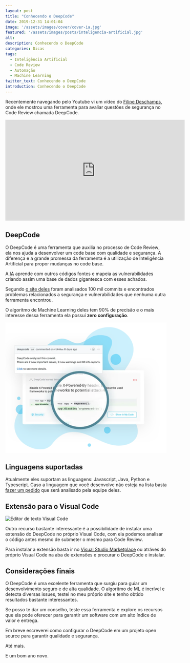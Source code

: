 ```yaml
---
layout: post
title: "Conhecendo o DeepCode"
date: 2019-12-31 14:01:04
image: '/assets/images/cover/cover-ia.jpg'
featured: '/assets/images/posts/inteligencia-artificial.jpg'
alt:
description: Conhecendo o DeepCode
categories: Dicas
tags:
  - Inteligência Artificial
  - Code Review
  - Automação
  - Machine Learning
twitter_text: Conhecendo o DeepCode
introduction: Conhecendo o DeepCode
---
```


Recentemente navegando pelo Youtube vi um vídeo do [Filipe Deschamps](https://www.youtube.com/channel/UCU5JicSrEM5A63jkJ2QvGYw), onde ele mostrou uma ferramenta para avaliar questões de segurança no <span lang="en">Code Review</span> chamada DeepCode.

<iframe width="560" height="315" src="https://www.youtube.com/embed/eeMWZPZGhVk" frameborder="0" allow="accelerometer; autoplay; encrypted-media; gyroscope; picture-in-picture" allowfullscreen></iframe>

## DeepCode

O <span lang="en">DeepCode</span> é uma ferramenta que auxilia no processo de <span lang="en">Code Review</span>, ela nos ajuda a desenvolver um code base com qualidade e segurança.
A diferença e a grande promessa da ferramenta é a utilização de Inteligência Artificial para propor mudanças no code base.

A <abbr title="Inteligência Artificial">IA</abbr> aprende com outros códigos fontes e mapeia as vulnerabilidades criando assim uma base de dados gigantesca com esses achados.

Segundo [o site deles](https://deepcode.ai) foram analisados 100 mil commits e encontrados problemas relacionados a segurança e vulnerabilidades que nenhuma outra ferramenta encontrou.

O algoritmo de Machine Learning deles tem 90% de precisão e o mais interesse dessa ferramenta ela possuí **zero configuração**.

![Imagem ilustrativa do DeepCode](/assets/images/posts/deepcode.png)

## Linguagens suportadas

Atualmente eles suportam as linguagens: Javascript, Java, Python e Typescript. Caso a linguagem que você desenvolve não esteja na lista basta [fazer um pedido](https://www.deepcode.ai/feedback?select=1) que será analisado pela equipe deles.

## Extensão para o Visual Code

![Editor de texto Visual Code](/assets/posts/visualcode.jpg)

Outro recurso bastante interessante é a possibilidade de instalar uma extensão do DeepCode no próprio Visual Code, com ela podemos analisar o código antes mesmo de submeter o mesmo para <span lang="en">Code Review</span>. 

Para instalar a extensão basta ir no [Visual Studio Marketplace](https://marketplace.visualstudio.com/items?itemName=DeepCode.deepcode) ou atráves do próprio <span lang="en">Visual Code</span> na aba de extensões e procurar o <span lang="en">DeepCode</span> e instalar.

## Considerações finais

O DeepCode é uma excelente ferramenta que surgiu para guiar um desenvolvimento seguro e de alta qualidade. O algoritmo de ML é incrível e detecta diversas issues, testei no meu próprio site e tenho obtido resultados bastante interessantes. 

Se posso te dar um conselho, teste essa ferramenta e explore os recursos que ela pode oferecer para garantir um software com um alto índice de valor e entrega. 

Em breve escreverei como configurar o DeepCode em um projeto open source para garantir qualidade e segurança. 

Até mais.

E um bom ano novo.